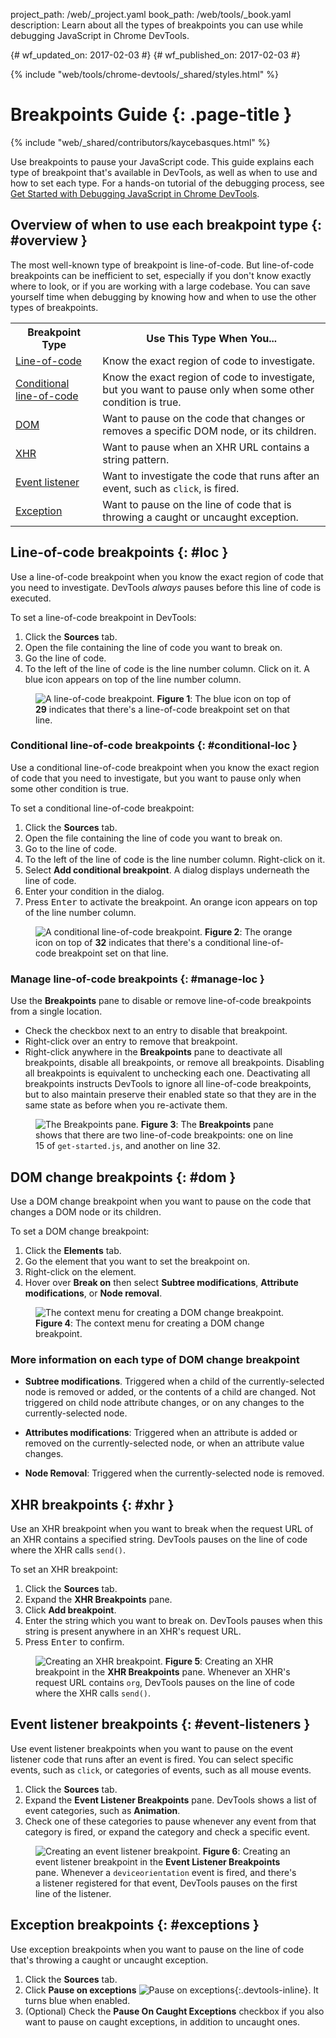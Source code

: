 project_path: /web/_project.yaml
book_path: /web/tools/_book.yaml
description: Learn about all the types of breakpoints you can use while debugging JavaScript in Chrome DevTools.

{# wf_updated_on: 2017-02-03 #}
{# wf_published_on: 2017-02-03 #}

{% include "web/tools/chrome-devtools/_shared/styles.html" %}

# Breakpoints Guide {: .page-title }

{% include "web/_shared/contributors/kaycebasques.html" %}

Use breakpoints to pause your JavaScript code. This guide explains each type
of breakpoint that's available in DevTools, as well as when to use and how to
set each type. For a hands-on tutorial of the debugging process, see [Get
Started with Debugging JavaScript in Chrome
DevTools](/web/tools/chrome-devtools/javascript/).

## Overview of when to use each breakpoint type {: #overview }

The most well-known type of breakpoint is line-of-code. But line-of-code
breakpoints can be inefficient to set, especially if you don't know exactly
where to look, or if you are working with a large codebase. You can save
yourself time when debugging by knowing how and when to use the other types
of breakpoints.

<table>
  <tr><th>Breakpoint Type</th><th>Use This Type When You...</th></tr>
  <tr>
    <td><a href="#loc">Line-of-code</a></td>
    <td>
      Know the exact region of code to investigate.
    </td>
  </tr>
  <tr>
    <td><a href="#conditional-loc">Conditional line-of-code</a></td>
    <td>
      Know the exact region of code to investigate, but you want to pause
      only when some other condition is true.
    </td>
  </tr>
  <tr>
    <td><a href="#dom">DOM</a></td>
    <td>
      Want to pause on the code that changes or removes a specific DOM
      node, or its children.
    </td>
  </tr>
  <tr>
    <td><a href="#xhr">XHR</a></td>
    <td>
      Want to pause when an XHR URL contains a string pattern.
    </td>
  </tr>
  <tr>
    <td><a href="#event-listeners">Event listener</a></td>
    <td>
      Want to investigate the code that runs after an event, such as
      <code>click</code>, is fired.
    </td>
  </tr>
  <tr>
    <td><a href="#exceptions">Exception</a></td>
    <td>
      Want to pause on the line of code that is throwing a caught or
      uncaught exception.
    </td>
  </tr>
</table>

## Line-of-code breakpoints {: #loc }

Use a line-of-code breakpoint when you know the exact region of code that you
need to investigate. DevTools *always* pauses before this line of code is
executed.

To set a line-of-code breakpoint in DevTools:

1. Click the **Sources** tab.
1. Open the file containing the line of code you want to break on.
1. Go the line of code.
1. To the left of the line of code is the line number column. Click on it. A
   blue icon appears on top of the line number column.

<figure>
  <img src="imgs/loc-breakpoint.png"
       alt="A line-of-code breakpoint."
  <figcaption>
    <b>Figure 1</b>: The blue icon on top of <b>29</b> indicates that there's
    a line-of-code breakpoint set on that line.
  </figcaption>
</figure>

### Conditional line-of-code breakpoints {: #conditional-loc }

Use a conditional line-of-code breakpoint when you know the exact region of
code that you need to investigate, but you want to pause only when some
other condition is true.

To set a conditional line-of-code breakpoint:

1. Click the **Sources** tab.
1. Open the file containing the line of code you want to break on.
1. Go to the line of code.
1. To the left of the line of code is the line number column. Right-click on
   it.
1. Select **Add conditional breakpoint**. A dialog displays underneath the
   line of code.
1. Enter your condition in the dialog.
1. Press <kbd>Enter</kbd> to activate the breakpoint. An orange icon appears
   on top of the line number column.

<figure>
  <img src="imgs/conditional-loc-breakpoint.png"
       alt="A conditional line-of-code breakpoint."
  <figcaption>
    <b>Figure 2</b>: The orange icon on top of <b>32</b> indicates that there's
    a conditional line-of-code breakpoint set on that line.
  </figcaption>
</figure>

### Manage line-of-code breakpoints {: #manage-loc }

Use the **Breakpoints** pane to disable or remove line-of-code breakpoints from
a single location.

* Check the checkbox next to an entry to disable that breakpoint.
* Right-click over an entry to remove that breakpoint.
* Right-click anywhere in the **Breakpoints** pane to deactivate all
  breakpoints, disable all breakpoints, or remove all breakpoints. Disabling
  all breakpoints is equivalent to unchecking each one. Deactivating all
  breakpoints instructs DevTools to ignore all line-of-code breakpoints, but to
  also maintain preserve their enabled state so that they are in the same
  state as before when you re-activate them.

<figure>
  <img src="imgs/breakpoints-pane.png"
       alt="The Breakpoints pane."
  <figcaption>
    <b>Figure 3</b>: The <b>Breakpoints</b> pane shows that there are two
    line-of-code breakpoints: one on line 15 of <code>get-started.js</code>,
    and another on line 32.
  </figcaption>
</figure>

## DOM change breakpoints {: #dom }

Use a DOM change breakpoint when you want to pause on the code that changes
a DOM node or its children.

To set a DOM change breakpoint:

1. Click the **Elements** tab.
1. Go the element that you want to set the breakpoint on.
1. Right-click on the element.
1. Hover over **Break on** then select **Subtree modifications**, **Attribute
  modifications**, or **Node removal**.

<figure>
  <img src="imgs/dom-change-breakpoint.png"
       alt="The context menu for creating a DOM change breakpoint."
  <figcaption>
    <b>Figure 4</b>: The context menu for creating a DOM change breakpoint.
  </figcaption>
</figure>

### More information on each type of DOM change breakpoint

* **Subtree modifications**. Triggered when a child of the currently-selected
  node is removed or added, or the contents of a child are changed. Not
  triggered on child node attribute changes, or on any changes to the
  currently-selected node.

* **Attributes modifications**: Triggered when an attribute is added or removed
  on the currently-selected node, or when an attribute value changes.

* **Node Removal**: Triggered when the currently-selected node is removed.

## XHR breakpoints {: #xhr }

Use an XHR breakpoint when you want to break when the request URL of an XHR
contains a specified string. DevTools pauses on the line of code where the
XHR calls `send()`.

To set an XHR breakpoint:

1. Click the **Sources** tab.
1. Expand the **XHR Breakpoints** pane.
1. Click **Add breakpoint**.
1. Enter the string which you want to break on. DevTools pauses when this
   string is present anywhere in an XHR's request URL.
1. Press <kbd>Enter</kbd> to confirm.

<figure>
  <img src="imgs/xhr-breakpoint.png"
       alt="Creating an XHR breakpoint."
  <figcaption>
    <b>Figure 5</b>: Creating an XHR breakpoint in the <b>XHR Breakpoints</b>
    pane. Whenever an XHR's request URL contains <code>org</code>, DevTools
    pauses on the line of code where the XHR calls <code>send()</code>.
  </figcaption>
</figure>

## Event listener breakpoints {: #event-listeners }

Use event listener breakpoints when you want to pause on the event listener
code that runs after an event is fired. You can select specific events, such
as `click`, or categories of events, such as all mouse events.

1. Click the **Sources** tab.
1. Expand the **Event Listener Breakpoints** pane. DevTools shows a list
   of event categories, such as **Animation**.
1. Check one of these categories to pause whenever any event from that category
   is fired, or expand the category and check a specific event.

 <figure>
   <img src="imgs/event-listener-breakpoint.png"
        alt="Creating an event listener breakpoint."
   <figcaption>
     <b>Figure 6</b>: Creating an event listener breakpoint in the <b>Event
     Listener Breakpoints</b> pane. Whenever a <code>deviceorientation</code>
     event is fired, and there's a listener registered for that event,
     DevTools pauses on the first line of the listener.
   </figcaption>
 </figure>

## Exception breakpoints {: #exceptions }

Use exception breakpoints when you want to pause on the line of code that's
throwing a caught or uncaught exception.

1. Click the **Sources** tab.
1. Click **Pause on exceptions** ![Pause on
   exceptions](imgs/pause-on-exceptions.png){:.devtools-inline}. It turns blue
   when enabled.
1. (Optional) Check the **Pause On Caught Exceptions** checkbox if you also
   want to pause on caught exceptions, in addition to uncaught ones.
